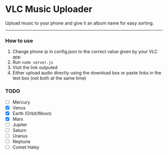 # VLC Music Uploader

Upload music to your phone and give it an album name for easy sorting.

---

### How to use

1. Change phone ip in config.json to the correct value given by your VLC app
2. Run `node server.js`
3. Visit the link outputed
4. Either upload audio directly using the download box or paste links in the text box (not both at the same time)

### TODO

- [ ] Mercury
- [x] Venus
- [x] Earth (Orbit/Moon)
- [x] Mars
- [ ] Jupiter
- [ ] Saturn
- [ ] Uranus
- [ ] Neptune
- [ ] Comet Haley
